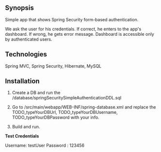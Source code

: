 ## Synopsis

Simple app that shows Spring Security form-based authentication.

We ask the user for his credentials. If correct, he enters to the app's dashboard. If wrong, he gets error message.
Dashboard is accessible only by authenticated users.

## Technologies

Spring MVC, Spring Security, Hibernate, MySQL


## Installation

1. Create a DB and run the /database/springSecuritySimpleAuthenticationDDL.sql

2. Go to /src/main/webapp/WEB-INF/spring-database.xml and replace the TODO_typeYourDBUrl, TODO_typeYourDBUsername, TODO_typeYourDBPassword with your info.

3. Build and run.



**Test Credentials**

Username: testUser
Password : 123456
